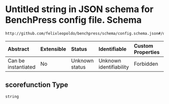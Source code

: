 # Untitled string in JSON schema for BenchPress config file. Schema

```txt
http://github.com/felixleopoldo/benchpress/schema/config.schema.json#/definitions/rblip/properties/scorefunction
```



| Abstract            | Extensible | Status         | Identifiable            | Custom Properties | Additional Properties | Access Restrictions | Defined In                                                                    |
| :------------------ | :--------- | :------------- | :---------------------- | :---------------- | :-------------------- | :------------------ | :---------------------------------------------------------------------------- |
| Can be instantiated | No         | Unknown status | Unknown identifiability | Forbidden         | Allowed               | none                | [config.schema.json*](../../../out/config.schema.json "open original schema") |

## scorefunction Type

`string`
